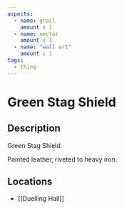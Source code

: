 ```yaml
---
aspects: 
  - name: grail
    amount : 1
  - name: nectar
    amount : 1
  - name: "wall art"
    amount : 1
tags:
  - thing
---
```


# Green Stag Shield

## Description
Green Stag Shield

Painted leather, riveted to heavy iron.
## Locations
- [[Duelling Hall]]
